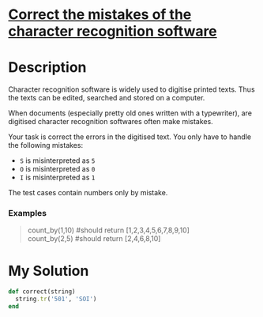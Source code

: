 # [Correct the mistakes of the character recognition software](https://www.codewars.com/kata/577bd026df78c19bca0002c0)

# Description
Character recognition software is widely used to digitise printed texts. Thus the texts can be edited, searched and 
stored on a computer.

When documents (especially pretty old ones written with a typewriter), are digitised character recognition softwares 
often make mistakes.

Your task is correct the errors in the digitised text. You only have to handle the following mistakes:

* <code>S</code> is misinterpreted as <code>5</code>
* <code>O</code> is misinterpreted as <code>0</code>
* <code>I</code> is misinterpreted as <code>1</code>

The test cases contain numbers only by mistake.

### Examples

>count_by(1,10) #should return [1,2,3,4,5,6,7,8,9,10]\
count_by(2,5) #should return [2,4,6,8,10]

# My Solution
```ruby
def correct(string)
  string.tr('501', 'SOI')
end
```
